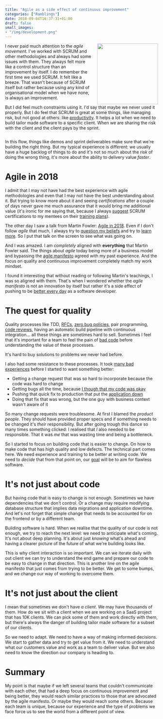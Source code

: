 ```yaml
---
title: "Agile as a side effect of continuous improvement"
categories: ["Ramblings"]
date: 2018-09-04T16:37:31+01:00
draft: false
small_images:
- "/img/development.png"
---
```


<img src='/img/development.png' style='float:right; width:200px;margin-left:15px'/>

I never paid much attention to the _agile movement_. I've worked with SCRUM and
other methodologies and always had some issues with them. They always felt
more like a control structure than an improvement by itself. I do remember the
first time we used SCRUM. It felt like a breeze. That wasn't because of SCRUM
itself but rather because using any kind of organisational model when we have
none, is always an improvement.

But I did feel much constraints using it. I'd say that maybe we never used it
properly. But I do feel that SCRUM is great at some things, like managing risk,
but not good at others: like
[productivity](/post/productivity-index/). It helps a lot when we need to build
tailor made software to a specific client. When we are sharing the risk with the
client and the client pays by the sprint.

<div style='clear:both'></div>
<!--more-->

In this flow, things like demos
and sprint deliverables make sure that we're building the right thing. But my
typical experience is different: we usually have a huge backlog of things to do
and it's not so much about the _risk_ of doing the wrong thing, it's more about
the ability to delivery value _faster_.

# Agile in 2018

I admit that I may not have had the best experience with agile methodologies and
even that I may not have the best understanding about it. But trying to know
more about it and seeing _certifications_ after a couple of days never gave me
much assurance that it would bring me additional value (it's ironic for me
saying that, because I always [suggest](/post/learning-index/) SCRUM certifications to my mentees on their
[training plans](/post/quarterly-training-plan/)).

The other day I saw a talk from Martin Fowler: [Agile in 2018](https://www.infoq.com/presentations/agile-2018#.W4jd_dJGsfw.twitter).
Even if I don't follow _agile_ that much, I always try to [question my
beliefs](/post/how-to-convince-others-that-we-are-right/)
and try to [learn more](/post/learning-index/). So I put that talk on the screen to see what was going
on.

And I was amazed. I am _completely_ aligned with **everything** that Martin
Fowler said. The things about _agile_ today being more of a business model and bypassing the
[agile manifesto](http://agilemanifesto.org/) agreed with my past experience. And the focus on quality and
continuous improvement completely match my work mindset.

I found it interesting that without reading or following Martin's teachings, I
was so aligned with them. That's when I wondered whether the _agile manifesto_ is
not an innovation by itself but rather it's a side effect of pushing to be
[better every day](/post/work-smart-vs-work-hard/) as a software developer.

# The quest for quality

Quality processes like TDD, [RFCs](/post/rfc-driven-development/),
[zero bug policies](/post/zero-bug-policy/), pair programming, [code reviews](/categories/code-reviews/), having an automatic
build pipeline with continuous integration... all these things are sometimes
hard to sell. Sometimes I feel that it's important for a team to feel the pain
of [bad
code](/post/code-patterns-that-are-a-recipe-for-trouble/) before understanding the value of these processes.

It's hard to buy solutions to problems we never had before.

I also had some resistance to these processes. It took [many bad
experiences](/post/project-no-one-wants-to-work-at/)
before I started to want something better:

* Getting a change request that was so hard to incorporate because the code was
  hard to change
* Getting bugs all the time, because [I though that my code was
  okay](/post/bug-that-was-not-our-mistake-except-it-was/)
* Pushing that quick fix to production that put the [application
  down](/post/production-incident-training-program/)
* Doing that fix that was wrong, but the one guy with business context
  wasn't aware of it

So many change requests were troublesome. At first I blamed the _product
people_. They should have provided proper specs and if something needs to be changed
it's _their_ responsibility. But after going trough this dance so many times
something clicked: I realised that _I_ also needed to be responsible. That it
was _me_ that was wasting time and being a bottleneck.

So I started to focus on building code that is easier to change. On how to make
code that has high quality and low defects. The technical part comes here. We
need experience and training to be better at writing code. We need to _decide_
that from that point on, our
[goal](/post/importance-of-setting-goals/) will be to aim for flawless software.

# It's not just about code

But having code that is easy to change is not enough. Sometimes we have
dependencies that we don't control. Or a change may require modifying
database structure that implies data migrations and application downtime. And
let's not forget that simple change that needs to be accounted for on the
frontend or by a different team.

Building software is hard. When we realise that the quality of our code is not
enough, we try to reach the next level: we need to anticipate what's coming.
It's not about deep planning. It's about just _knowing_ what's ahead and having a
clearer picture of the future of what we're building looks like.

This is why client interaction is so important. We can we iterate daily with out
client we can try to understand the end game and prepare our code to be easy to
change in that direction. This is another line on the agile manifesto that just
comes from trying to be better. We get to some bumps, and we change our way of
working to overcome them.

# It's not just about the client

I mean that sometimes we don't have _a client_. We may have thousands of them.
How do we sit with a client when we are working on a SaaS project that has 10K
clients. We can pick some of them and work directly with them, but there's
always the danger of building tailor made software for a subset of our
clients.

So we need to adapt. We need to have a way of making informed decisions. We
start to gather data and try to get value from it. We need to understand what
our customers value and work as a team to deliver value. But we also need to
know the direction our company is heading to.

# Summary

My point is that maybe if we left several teams that couldn't communicate with
each other, that had a deep focus on continuous improvement and being better,
they would reach similar practices to those that are advocated by the agile
manifesto. Or maybe they would reach some others. Because each team is unique,
because our experience and the type of problems we face force us to see the
world from a different point of view.
